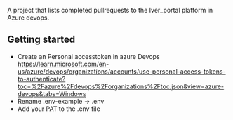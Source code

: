 A project that lists completed pullrequests to the Iver_portal platform in Azure devops.

## Getting started

- Create an Personal accesstoken in azure Devops https://learn.microsoft.com/en-us/azure/devops/organizations/accounts/use-personal-access-tokens-to-authenticate?toc=%2Fazure%2Fdevops%2Forganizations%2Ftoc.json&view=azure-devops&tabs=Windows
- Rename .env-example -> .env
- Add your PAT to the .env file
